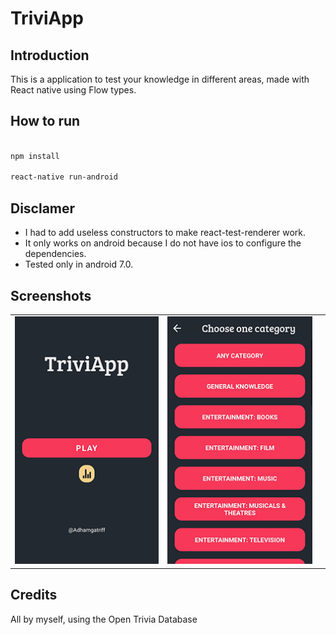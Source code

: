 # TriviApp

## Introduction
This is a application to test your knowledge in different areas, made with React native using Flow types.

## How to run

``` bash

npm install

react-native run-android

```

## Disclamer
  * I had to add useless constructors to make react-test-renderer work.
  * It only works on android because I do not have ios to configure the dependencies.
  * Tested only in android 7.0.

## Screenshots

<table>
  <tbody>
    <tr>
      <td align="center" valign="middle">
        <img src="https://raw.githubusercontent.com/adhamgatriff/triviApp/master/screenshots/Screenshot_20190105-124535.png">
      </td>
      <td align="center" valign="middle">
        <img src="https://raw.githubusercontent.com/adhamgatriff/triviApp/master/screenshots/Screenshot_20190105-124539.png">
      </td>
      <td align="center" valign="middle">
        <imgsrc="https://raw.githubusercontent.com/adhamgatriff/triviApp/master/screenshots/Screenshot_20190105-124557.png">
      </td>
  </tbody>
</table>


## Credits
All by myself, using the Open Trivia Database
